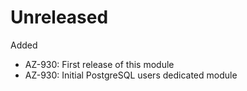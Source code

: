 # Unreleased

Added
  * AZ-930: First release of this module
  * AZ-930: Initial PostgreSQL users dedicated module
